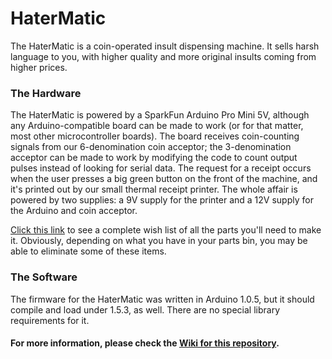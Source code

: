 HaterMatic
==========

The HaterMatic is a coin-operated insult dispensing machine. It sells harsh language to you, with higher quality and more original insults coming from higher prices.

### The Hardware

The HaterMatic is powered by a SparkFun Arduino Pro Mini 5V, although any Arduino-compatible board can be made to work (or for that matter, most other microcontroller boards). The board receives coin-counting signals from our 6-denomination coin acceptor; the 3-denomination acceptor can be made to work by modifying the code to count output pulses instead of looking for serial data. The request for a receipt occurs when the user presses a big green button on the front of the machine, and it's printed out by our small thermal receipt printer. The whole affair is powered by two supplies: a 9V supply for the printer and a 12V supply for the Arduino and coin acceptor.

[Click this link](https://www.sparkfun.com/wish_lists/81471) to see a complete wish list of all the parts you'll need to make it. Obviously, depending on what you have in your parts bin, you may be able to eliminate some of these items.

### The Software

The firmware for the HaterMatic was written in Arduino 1.0.5, but it should compile and load under 1.5.3, as well. There are no special library requirements for it.

#### For more information, please check the [Wiki for this repository](https://github.com/sparkfun/HaterMatic/wiki).

